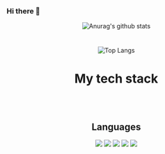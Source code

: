 ### Hi there 👋

<!--
**yooveloper/yooveloper** is a ✨ _special_ ✨ repository because its `README.md` (this file) appears on your GitHub profile.

Here are some ideas to get you started:

- 🔭 I’m currently working on ...
- 🌱 I’m currently learning ...
- 👯 I’m looking to collaborate on ...
- 🤔 I’m looking for help with ...
- 💬 Ask me about ...
- 📫 How to reach me: ...
- 😄 Pronouns: ...
- ⚡ Fun fact: ...
-->

<div align="center">

  ![Anurag's github stats](https://github-readme-stats.vercel.app/api?username=yooveloper&count_private=true&show_icons=true&theme=react)
  #
  ![Top Langs](https://github-readme-stats.vercel.app/api/top-langs/?username=yooveloper&count-private=true&layout=compact&theme=react)
  <br />
  <h1> My tech stack </h1>
  <br />
  <br />
  <h2> Languages </h2>
  <img src="https://img.shields.io/badge/Javascript-F7DF1E?style=for-the-badge&logo=Javascript&logoColor=white">
  <img src="https://img.shields.io/badge/Typescript-3178C6?style=for-the-badge&logo=Typescript&logoColor=white">
  <img src="https://img.shields.io/badge/React-61DAFB?style=for-the-badge&logo=React&logoColor=white">
  <img src="https://img.shields.io/badge/Redux-764ABC?style=for-the-badge&logo=Redux&logoColor=white">
  <img src="https://img.shields.io/badge/Next-000000?style=for-the-badge&logo=Next&logoColor=white">
  
  
</div>
